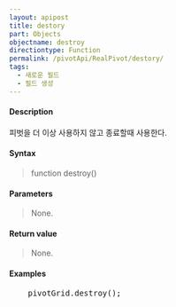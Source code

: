 ```yaml
---
layout: apipost
title: destory
part: Objects
objectname: destroy
directiontype: Function
permalink: /pivotApi/RealPivot/destory/
tags:
  - 새로운 필드
  - 필드 생성
---
```



#### Description

 피벗을 더 이상 사용하지 않고 종료할때 사용한다.    

#### Syntax

> function destroy()  

#### Parameters

> None.

#### Return value

> None.  

#### Examples 

<pre class="prettyprint">
    pivotGrid.destroy();
</pre>

